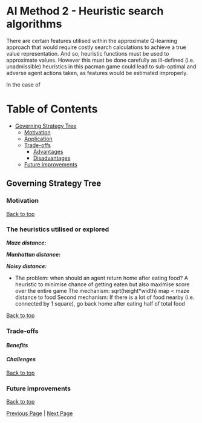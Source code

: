 # AI Method 2 - Heuristic search algorithms

There are certain features utilised within the approximate Q-learning approach that would require costly search calculations to achieve a true value representation. And so, heuristic functions must be used to approximate values. However this must be done carefully as ill-defined (i.e. unadmissible) heuristics in this pacman game could lead to sub-optimal and adverse agent actions taken, as features would be estimated improperly.

In the case of 

# Table of Contents
- [Governing Strategy Tree](#governing-strategy-tree)
  * [Motivation](#motivation)
  * [Application](#application)
  * [Trade-offs](#trade-offs)     
     - [Advantages](#advantages)
     - [Disadvantages](#disadvantages)
  * [Future improvements](#future-improvements)

## Governing Strategy Tree  

### Motivation  


[Back to top](#table-of-contents)

### The heuristics utilised or explored

***Maze distance:*** 

***Manhattan distance:***

***Noisy distance:***

- The problem: when should an agent return home after eating food? A heuristic to minimise chance of getting eaten but also maximise score over the entire game
The mechanism: sqrt(height*width) map < maze distance to food 
Second mechanism: If there is a lot of food nearby (i.e. connected by 1 square), go back home after eating half of total food

[Back to top](#table-of-contents)

### Trade-offs  
#### *Benefits*  


#### *Challenges*

[Back to top](#table-of-contents)

### Future improvements  

[Back to top](#table-of-contents)



[Previous Page](/2_1_approach) | [Next Page](/2_3_approach)
